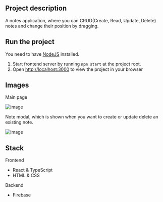 ## Project description
A notes application, where you can CRUD(Create, Read, Update, Delete) notes and change their position by dragging.

## Run the project
You need to have [NodeJS](https://nodejs.org/en/) installed.
1. Start frontend server by running `npm start` at the project root.
2. Open [http://localhost:3000](http://localhost:3000) to view the project in your browser

## Images

Main page

![image](https://github.com/ItsKris1/my-notes/assets/69897943/d5aa8c08-f5ab-4e1e-97ad-7573640b12d5)

Note modal, which is shown when you want to create or update delete an existing note. 

![image](https://github.com/ItsKris1/my-notes/assets/69897943/72609fbc-35c1-4258-a785-c3c42988256a)

## Stack
Frontend
- React & TypeScript
- HTML & CSS

Backend
- Firebase
